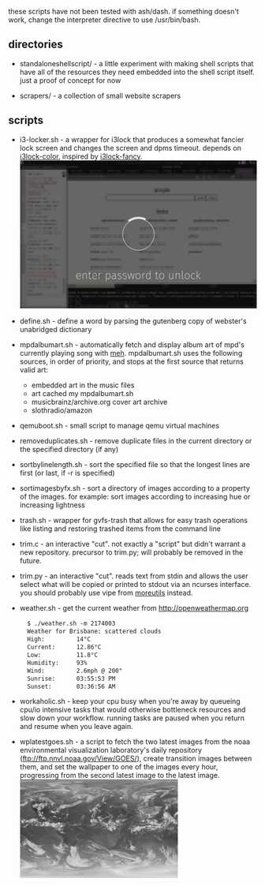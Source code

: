 these scripts have not been tested with ash/dash. if something doesn't work, change the interpreter directive to use /usr/bin/bash.

directories
-----------
* standaloneshellscript/ - a little experiment with making shell scripts that have all of the resources they need embedded into the shell script itself. just a proof of concept for now

* scrapers/ - a collection of small website scrapers

scripts
-------
* i3-locker.sh - a wrapper for i3lock that produces a somewhat fancier lock screen and changes the screen and dpms timeout. depends on [i3lock-color](https://github.com/eBrnd/i3lock-color), inspired by [i3lock-fancy](https://github.com/meskarune/i3lock-fancy).
![demo image](i3-locker-demo.png)

* define.sh - define a word by parsing the gutenberg copy of webster's unabridged dictionary

* mpdalbumart.sh - automatically fetch and display album art of mpd's currently playing song with [meh](http://www.johnhawthorn.com/meh/). mpdalbumart.sh uses the following sources, in order of priority, and stops at the first source that returns valid art:
  * embedded art in the music files
  * art cached my mpdalbumart.sh
  * musicbrainz/archive.org cover art archive
  * slothradio/amazon

* qemuboot.sh - small script to manage qemu virtual machines

* removeduplicates.sh - remove duplicate files in the current directory or the specified directory (if any)

* sortbylinelength.sh - sort the specified file so that the longest lines are first (or last, if -r is specified)

* sortimagesbyfx.sh - sort a directory of images according to a property of the images. for example: sort images according to increasing hue or increasing lightness

* trash.sh - wrapper for gvfs-trash that allows for easy trash operations like listing and restoring trashed items from the command line

* trim.c - an interactive "cut". not exactly a "script" but didn't warrant a new repository. precursor to trim.py; will probably be removed in the future.

* trim.py - an interactive "cut". reads text from stdin and allows the user select what will be copied or printed to stdout via an ncurses interface. you should probably use vipe from [moreutils](https://joeyh.name/code/moreutils/) instead.

* weather.sh - get the current weather from http://openweathermap.org

        $ ./weather.sh -m 2174003
        Weather for Brisbane: scattered clouds
        High:         14°C
        Current:      12.86°C
        Low:          11.8°C
        Humidity:     93%
        Wind:         2.6mph @ 200°
        Sunrise:      03:55:53 PM
        Sunset:       03:36:56 AM

* workaholic.sh - keep your cpu busy when you're away by queueing cpu/io intensive tasks that would otherwise bottleneck resources and slow down your workflow. running tasks are paused when you return and resume when you leave again.

* wplatestgoes.sh - a script to fetch the two latest images from the noaa environmental visualization laboratory's daily repository (ftp://ftp.nnvl.noaa.gov/View/GOES/), create transition images between them, and set the wallpaper to one of the images every hour, progressing from the second latest image to the latest image.
![demo image](wplatestgoes-demo.gif)
